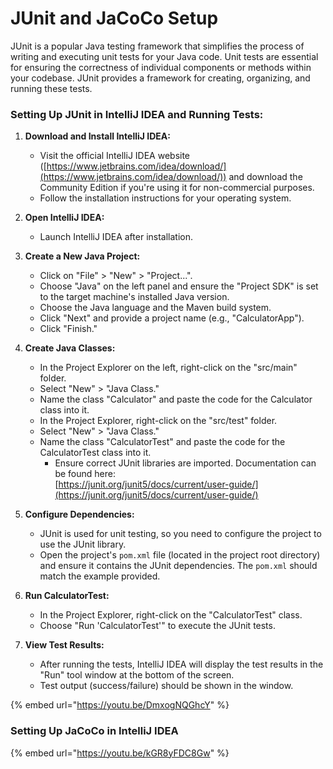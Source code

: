 # JUnit and JaCoCo Setup

JUnit is a popular Java testing framework that simplifies the process of writing and executing unit tests for your Java code. Unit tests are essential for ensuring the correctness of individual components or methods within your codebase. JUnit provides a framework for creating, organizing, and running these tests.

### **Setting Up JUnit in IntelliJ IDEA and Running Tests:**

1. **Download and Install IntelliJ IDEA:**
   * Visit the official IntelliJ IDEA website ([https://www.jetbrains.com/idea/download/](https://www.jetbrains.com/idea/download/)) and download the Community Edition if you're using it for non-commercial purposes.
   * Follow the installation instructions for your operating system.
2. **Open IntelliJ IDEA:**
   * Launch IntelliJ IDEA after installation.
3. **Create a New Java Project:**
   * Click on "File" > "New" > "Project...".
   * Choose "Java" on the left panel and ensure the "Project SDK" is set to the target machine's installed Java version.
   * Choose the Java language and the Maven build system.
   * Click "Next" and provide a project name (e.g., "CalculatorApp").
   * Click "Finish."
4. **Create Java Classes:**
   * In the Project Explorer on the left, right-click on the "src/main" folder.
   * Select "New" > "Java Class."
   * Name the class "Calculator" and paste the code for the Calculator class into it.
   * In the Project Explorer, right-click on the "src/test" folder.
   * Select "New" > "Java Class."
   * Name the class "CalculatorTest" and paste the code for the CalculatorTest class into it.
     * Ensure correct JUnit libraries are imported. Documentation can be found here:\
       [https://junit.org/junit5/docs/current/user-guide/](https://junit.org/junit5/docs/current/user-guide/)
5. **Configure Dependencies:**
   * JUnit is used for unit testing, so you need to configure the project to use the JUnit library.
   * Open the project's `pom.xml` file (located in the project root directory) and ensure it contains the JUnit dependencies. The `pom.xml` should match the example provided.
6. **Run CalculatorTest:**
   * In the Project Explorer, right-click on the "CalculatorTest" class.
   * Choose "Run 'CalculatorTest'" to execute the JUnit tests.
7.  **View Test Results:**

    * After running the tests, IntelliJ IDEA will display the test results in the "Run" tool window at the bottom of the screen.
    * Test output (success/failure) should be shown in the window.



{% embed url="https://youtu.be/DmxogNQGhcY" %}

### Setting Up JaCoCo in IntelliJ IDEA

{% embed url="https://youtu.be/kGR8yFDC8Gw" %}
